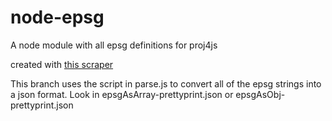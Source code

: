 node-epsg
=========

A node module with all epsg definitions for proj4js

created with [this scraper](https://gist.github.com/3909376)

This branch uses the script in parse.js to convert all of the epsg strings into a json format. Look in epsgAsArray-prettyprint.json or epsgAsObj-prettyprint.json